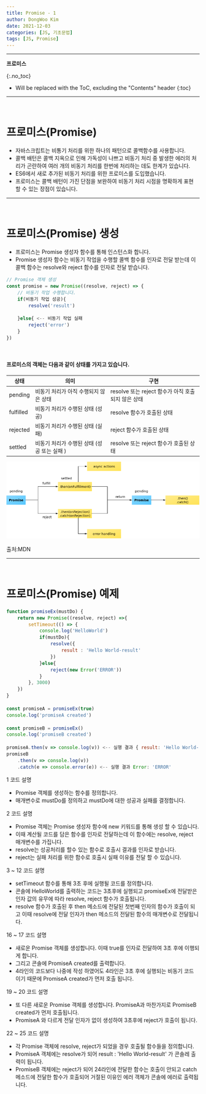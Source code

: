 ```yaml
---
title: Promise - 1
author: DongWoo Kim
date: 2021-12-03
categories: [JS, 기초문법]
tags: [JS, Promise]
---
```


---
**프로미스**

{:.no_toc}

* Will be replaced with the ToC, excluding the "Contents" header
{:toc}
---

<br/>


# **프로미스(Promise)**
- 자바스크립트는 비통기 처리를 위한 하나의 패턴으로 콜백함수를 사용합니다.
- 콜백 배턴은 콜백 지옥으로 인해 가독성이 나쁘고 비동기 처리 중 발생한 에러의 처리가 곤란하여
여러 개의 비동기 처리를 한번에 처리하는 데도 한계가 있습니다.
- ES6에서 새로 추가된 비동기 처리를 위한 프로미스를 도입했습니다.
- 프로미스는 콜백 배턴이 가진 단점을 보완하여 비동기 처리 시점을 명확하게 표현 할 수 있는 장점이 있습니다.

---

<br/>



# **프로미스(Promise) 생성**
- 프로미스는 Promise 생성자 함수를 통해 인스턴스화 합니다.
- Promise 생성자 함수는 비동기 작업을 수행할 콜백 함수를 인자로 전달 받는데 이 콜백 함수는 
resolve와 reject 함수를 인자로 전달 받습니다.

```js
// Promise 객체 생성
const promise = new Promise((resolve, reject) => {
    // 비동기 작업 수행합니다.
    if(비동기 작업 성공){
        resolve('result')
    
    }else{ <-- 비동기 작업 실패
        reject('error')
    }
})
```

<br/>

<h4>프로미스의 객체는 다음과 같이 상태를 가지고 있습니다.</h4>

|상태|의미|구현|
|------|---|---|
|pending|비동기 처리가 아직 수행되지 않은 상태|resolve 또는 reject 함수가 아직 호출되지 않은 상태|
|fulfilled|비동기 처리가 수행된 상태 (성공)	|resolve 함수가 호출된 상태|
|rejected|	비동기 처리가 수행된 상태 (실패) |	reject 함수가 호출된 상태|
|settled|비동기 처리가 수행된 상태 (성공 또는 실패 )|resolve 또는 reject 함수가 호출된 상태|

![Desktop View](/assets/img/8.png)

출처:MDN


---

<br/>


# **프로미스(Promise) 예제**
```js
function promiseEx(mustDo) {
    return new Promise((resolve, reject) =>{
        setTimeout(() => {
            console.log('HelloWorld')
            if(mustDo){
                resolve({
                    result : 'Hello World-result'
                })
            }else{
                reject(new Error('ERROR'))
            }
        }, 3000)
    })
}

const promiseA = promiseEx(true)
console.log('promiseA created')

const promiseB = promiseEx()
console.log('promiseB created')

promiseA.then(v => console.log(v)) <-- 실행 결과 { result: 'Hello World-result' }
promiseB
    .then(v => console.log(v)) 
    .catch(e => console.error(e)) <-- 실행 결과 Error: 'ERROR'
```

1 코드 설명 <br/>
- Promise 객체를 생성하는 함수를 정의합니다.
- 매개변수로 mustDo를 정의하고 mustDo에 대한 성공과 실패를 결정합니다.

2 코드 설명 <br/>
- Promise 객체는 Promise 생성자 함수에 new 키워드를 통해 생성 할 수 있습니다.
- 이때 계산될 코드를 담은 함수를 인자로 전달하는데 이 함수에는 resolve, reject 매개변수를 가집니다.
- resolve는 성공처리를 할수 있는 함수로 호출시 결과를 인자로 받습니다.
- reject는 실패 처리를 위한 함수로 호출시 실패 이유를 전달 할 수 있습니다.

3 ~ 12 코드 설명 <br/>
- setTimeout 함수를 통해 3초 후에 실행될 코드를 정의합니다.
- 콘솔에 HelloWorld를 출력하는 코드는 3초후에 실행되고 promiseEx에 전달받은 인자 값의 유무에 따라 resolve, reject 함수가 호출됩니다.
- resolve 함수가 호출된 후 then 메소드에 전달된 첫번째 인자의 함수가 호출이 되고 이때 resolve에 전달 인자가 then 메소드의 전달된 함수의 매개변수로 전달됩니다.

16 ~ 17 코드 설명 <br/>
- 새로운 Promise 객체를 생성합니다. 이때 true를 인자로 전달하여 3초 후에 이행되게 합니다.
- 그리고 콘솔에 PromiseA created를 출력합니다.
- 4라인의 코드보다 나중에 작성 하였어도 4라인은 3초 후에 실행되는 비동기 코드 이기 때문에 PromiseA created가 먼저 호출 됩니다.

19 ~ 20 코드 설명 <br/>
- 또 다른 새로운 Promise 객체를 생성합니다. PromiseA과 마찬가지로 PromiseB created가 먼저 호출됩니다.
- PromiseA 와 다르게 전달 인자가 없이 생성하여 3초후에 reject가 호출이 됩니다.

22 ~ 25 코드 설명 <br/>
- 각 Promise 객체에 resolve, reject가 되었을 경우 호출될 함수들을 정의합니다.
- PromiseA 객체에는 resolve가 되어 result : 'Hello World-result' 가 콘솔레 출력이 됩니다.
- PromiseB 객체에는 reject가 되어 24라인에 전달한 함수는 호출이 안되고 catch 메소드에 전달한 함수가 호출되어 거절된 이유인 에러 객체가 콘솔에 에러로 출력됩니다.


